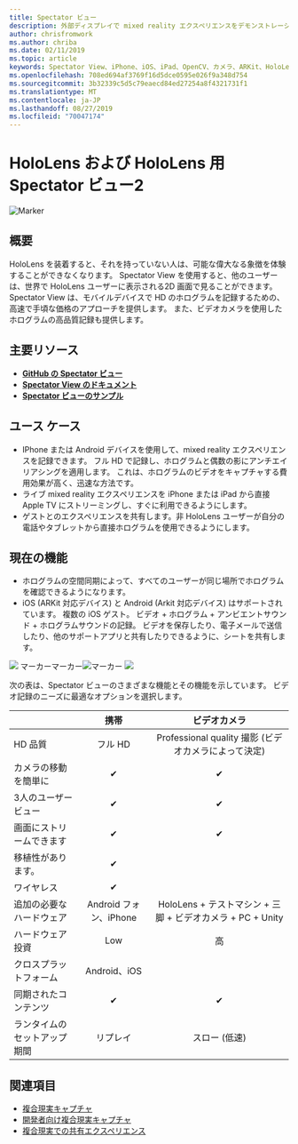 ```yaml
---
title: Spectator ビュー
description: 外部ディスプレイで mixed reality エクスペリエンスをデモンストレーションする手段として、または mixed reality エクスペリエンスのビデオを録画する手段として、外部デバイスからホログラムを視覚化します。
author: chrisfromwork
ms.author: chriba
ms.date: 02/11/2019
ms.topic: article
keywords: Spectator View、iPhone、iOS、iPad、OpenCV、カメラ、ARKit、HoloLens、Mixed Reality、MixedRealityToolkit、demo、record
ms.openlocfilehash: 708ed694af3769f16d5dce0595e026f9a348d754
ms.sourcegitcommit: 3b32339c5d5c79eaecd84ed27254a8f4321731f1
ms.translationtype: MT
ms.contentlocale: ja-JP
ms.lasthandoff: 08/27/2019
ms.locfileid: "70047174"
---
```

# <a name="spectator-view-for-hololens-and-hololens-2"></a>HoloLens および HoloLens 用 Spectator ビュー2

![Marker](images/SpecViewPhoneHero.jpg)

## <a name="overview"></a>概要

HoloLens を装着すると、それを持っていない人は、可能な偉大なる象徴を体験することができなくなります。 Spectator View を使用すると、他のユーザーは、世界で HoloLens ユーザーに表示される2D 画面で見ることができます。
Spectator View は、モバイルデバイスで HD のホログラムを記録するための、高速で手頃な価格のアプローチを提供します。 また、ビデオカメラを使用したホログラムの高品質記録も提供します。

## <a name="key-resources"></a>主要リソース

* [**GitHub の Spectator ビュー**](https://github.com/microsoft/MixedReality-SpectatorView)
* [**Spectator View のドキュメント**](https://microsoft.github.io/MixedReality-SpectatorView/README.html)
* [**Spectator ビューのサンプル**](https://github.com/microsoft/MixedReality-SpectatorView/tree/master/samples)

## <a name="use-cases"></a>ユース ケース
* IPhone または Android デバイスを使用して、mixed reality エクスペリエンスを記録できます。 フル HD で記録し、ホログラムと偶数の影にアンチエイリアシングを適用します。 これは、ホログラムのビデオをキャプチャする費用効果が高く、迅速な方法です。
* ライブ mixed reality エクスペリエンスを iPhone または iPad から直接 Apple TV にストリーミングし、すぐに利用できるようにします。
* ゲストとのエクスペリエンスを共有します。非 HoloLens ユーザーが自分の電話やタブレットから直接ホログラムを使用できるようにします。

## <a name="current-features"></a>現在の機能

* ホログラムの空間同期によって、すべてのユーザーが同じ場所でホログラムを確認できるようになります。
* iOS (ARKit 対応デバイス) と Android (Arkit 対応デバイス) はサポートされています。
複数の iOS ゲスト。
ビデオ + ホログラム + アンビエントサウンド + ホログラムサウンドの記録。
ビデオを保存したり、電子メールで送信したり、他のサポートアプリと共有したりできるように、シートを共有します。

![](images/SpecViewPhoneDemo.jpg)
マーカーマーカー![マーカー](images/hololensspectatorview-500px.jpg) ![](images/spectatorview-300px.png)

次の表は、Spectator ビューのさまざまな機能とその機能を示しています。 ビデオ記録のニーズに最適なオプションを選択します。

|                                      | 携帯                  |                    ビデオカメラ              |
|--------------------------------------|:-----------------------:|:-------------------------------------------:|
| HD 品質                           |         フル HD         |        Professional quality 撮影 (ビデオカメラによって決定)      |
| カメラの移動を簡単に                 |            ✔            |                      ✔                      |
| 3人のユーザービュー                    |            ✔            |                      ✔                      |
| 画面にストリームできます           |            ✔            |                      ✔                      |
| 移植性があります。                             |            ✔            |                                             |
| ワイヤレス                             |            ✔            |                                             |
| 追加の必要なハードウェア         |     Android フォン、iPhone    | HoloLens + テストマシン + 三脚 + ビデオカメラ + PC + Unity |
| ハードウェア投資                  |           Low            |                     高                    |
| クロスプラットフォーム                       |           Android、iOS   |                                             |
| 同期されたコンテンツ                 |            ✔            |                      ✔                      |
| ランタイムのセットアップ期間               |         リプレイ          |                     スロー (低速)                    |
## <a name="see-also"></a>関連項目

* [複合現実キャプチャ](mixed-reality-capture.md) 
* [開発者向け複合現実キャプチャ](mixed-reality-capture-for-developers.md)
* [複合現実での共有エクスペリエンス](shared-experiences-in-mixed-reality.md)
